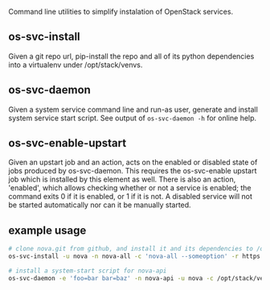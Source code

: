 Command line utilities to simplify instalation of OpenStack services.

## os-svc-install
Given a git repo url, pip-install the repo and all of its python dependencies into a virtualenv under /opt/stack/venvs.

## os-svc-daemon
Given a system service command line and run-as user, generate and install system service start script. See output of `os-svc-daemon -h` for online help.

## os-svc-enable-upstart
Given an upstart job and an action, acts on the enabled or disabled state
of jobs produced by os-svc-daemon. This requires the os-svc-enable upstart
job which is installed by this element as well. There is also an action,
'enabled', which allows checking whether or not a service is enabled;
the command exits 0 if it is enabled, or 1 if it is not. A disabled
service will not be started automatically nor can it be manually started.

## example usage
```bash
# clone nova.git from github, and install it and its dependencies to /opt/stack/venvs/nova
os-svc-install -u nova -n nova-all -c 'nova-all --someoption' -r https://github.com/openstack/nova.git

# install a system-start script for nova-api
os-svc-daemon -e 'foo=bar bar=baz' -n nova-api -u nova -c /opt/stack/venvs/nova/bin/nova-api -- --config-dir /etc/nova
```

